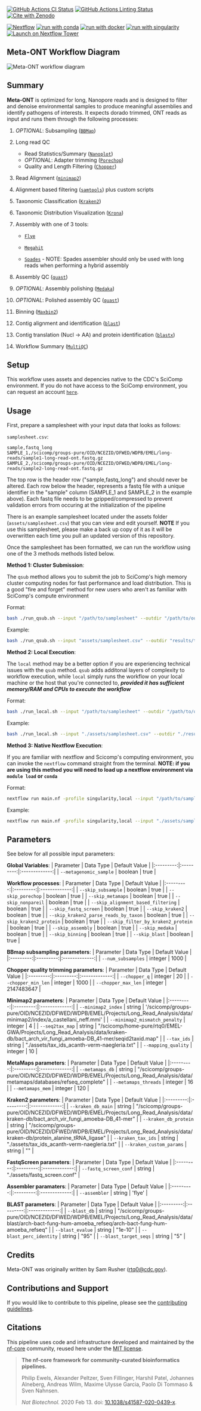 [![GitHub Actions CI Status](https://github.com/scicomp/nfcoreskeleton/workflows/nf-core%20CI/badge.svg)](https://github.com/scicomp/nfcoreskeleton/actions?query=workflow%3A%22nf-core+CI%22)
[![GitHub Actions Linting Status](https://github.com/scicomp/nfcoreskeleton/workflows/nf-core%20linting/badge.svg)](https://github.com/scicomp/nfcoreskeleton/actions?query=workflow%3A%22nf-core+linting%22)[![Cite with Zenodo](http://img.shields.io/badge/DOI-10.5281/zenodo.XXXXXXX-1073c8?labelColor=000000)](https://doi.org/10.5281/zenodo.XXXXXXX)

[![Nextflow](https://img.shields.io/badge/nextflow%20DSL2-%E2%89%A523.04.0-23aa62.svg)](https://www.nextflow.io/)
[![run with conda](http://img.shields.io/badge/run%20with-conda-3EB049?labelColor=000000&logo=anaconda)](https://docs.conda.io/en/latest/)
[![run with docker](https://img.shields.io/badge/run%20with-docker-0db7ed?labelColor=000000&logo=docker)](https://www.docker.com/)
[![run with singularity](https://img.shields.io/badge/run%20with-singularity-1d355c.svg?labelColor=000000)](https://sylabs.io/docs/)
[![Launch on Nextflow Tower](https://img.shields.io/badge/Launch%20%F0%9F%9A%80-Nextflow%20Tower-%234256e7)](https://tower.nf/launch?pipeline=https://github.com/scicomp/nfcoreskeleton)

## Meta-ONT Workflow Diagram
![Meta-ONT workflow diagram](docs/workflow_diagram.PNG)


## Summary

**Meta-ONT** is optimized for long, Nanopore reads and is designed to filter and denoise environmental samples to produce meaningful assemblies and identify pathogens of interests. It expects dorado trimmed, ONT reads as input and runs them through the following processes:

1. _OPTIONAL_: Subsampling ([`BBMap`](https://github.com/BioInfoTools/BBMap))

2. Long read QC 
     - Read Statistics/Summary ([`Nanoplot`](https://github.com/wdecoster/NanoPlot))
     - _OPTIONAL_: Adapter trimming ([`Porechop`](https://github.com/rrwick/Porechop))
     - Quality and Length Filtering ([`Chopper`](https://github.com/wdecoster/chopper))

3. Read Alignment ([`minimap2`](https://github.com/lh3/minimap2))

4. Alignment based filtering ([`samtools`](https://www.htslib.org/doc/samtools.html)) plus custom scripts

5. Taxonomic Classification ([`Kraken2`](https://github.com/DerrickWood/kraken2/blob/master/docs/MANUAL.markdown))

6. Taxonomic Distribution Visualization ([`Krona`](https://github.com/marbl/Krona/wiki))

7. Assembly with one of 3 tools:

     - [`Flye`](https://github.com/fenderglass/Flye)

     - [`Megahit`](https://github.com/voutcn/megahit)

     - [`Spades`](https://github.com/ablab/spades) - NOTE: Spades assembler should only be used with long reads when performing a hybrid assembly

8. Assembly QC ([`quast`](https://github.com/ablab/quast))

9. _OPTIONAL_: Assembly polishing ([`Medaka`](https://github.com/nanoporetech/medaka))

10. _OPTIONAL_: Polished assembly QC ([`quast`](https://github.com/ablab/quast))

11. Binning ([`Maxbin2`](https://sourceforge.net/projects/maxbin2/))

12. Contig alignment and identification ([`blast`](https://www.ncbi.nlm.nih.gov/books/NBK279684/))

13. Contig translation (Nucl -> AA) and protein identification ([`blastx`](https://www.ncbi.nlm.nih.gov/books/NBK279684/))

14. Workflow Summary ([`MultiQC`](https://github.com/MultiQC/MultiQC))


## Setup

This workflow uses assets and depencies native to the CDC's SciComp environment. If you do not have access to the SciComp environment, you can request an account [`here`](https://info.biotech.cdc.gov/info/helpdesk-ticket/?category=Account%20Requests). 


## Usage

First, prepare a samplesheet with your input data that looks as follows:

`samplesheet.csv`:

```csv
sample,fastq_long
SAMPLE_1,/scicomp/groups-pure/OID/NCEZID/DFWED/WDPB/EMEL/long-reads/sample1-long-read-ont.fastq.gz
SAMPLE_2,/scicomp/groups-pure/OID/NCEZID/DFWED/WDPB/EMEL/long-reads/sample2-long-read-ont.fastq.gz
```

The top row is the header row ("sample,fastq_long") and should never be altered. Each row below the header, represents a fastq file with a unique identifier in the "sample" column (SAMPLE_1 and SAMPLE_2 in the example above). Each fastq file needs to be gzipped/compressed to prevent validation errors from occuring at the initialization of the pipeline

There is an example samplesheet located under the assets folder (`assets/samplesheet.csv`) that you can view and edit yourself. **NOTE** If you use this samplesheet, please make a back up copy of it as it will be overwritten each time you pull an updated version of this repository. 

Once the samplesheet has been formatted, we can run the workflow using one of the 3 methods methods listed below.


**Method 1: Cluster Submission**:

The `qsub` method allows you to submit the job to SciComp's high memory cluster computing nodes for fast performance and load distribution. This is a good "fire and forget" method for new users who aren't as familiar with SciComp's compute environment

Format:
```bash
bash ./run_qsub.sh --input "/path/to/samplesheet" --outdir "/path/to/output/directory" "<additional-parameters>"
```

Example:
```bash
bash ./run_qsub.sh --input "assets/samplesheet.csv" --outdir "results/test" "--skip_subsample false --num_subsamples 1000 --skip_kraken2 false"
```


**Method 2: Local Execution**:

The `local` method may be a better option if you are experiencing technical issues with the `qsub` method. `qsub` adds additonal layers of complexity to workflow execution, while `local` simply runs the workflow on your local machine or the host that you're connected to, _**provided it has sufficient memory/RAM and CPUs to execute the workflow**_

Format:
```bash
bash ./run_local.sh --input "/path/to/samplesheet" --outdir "/path/to/output/directory" "<additional-parameters>"
```

Example:
```bash
bash ./run_local.sh --input "./assets/samplesheet.csv" --outdir "./results/test" "--skip_subsample false --num_subsamples 1000 --skip_kraken2 false"
```


**Method 3: Native Nextflow Execution**:

If you are familiar with nextflow and Scicomp's computing environment, you can invoke the `nextflow` command straight from the terminal. **NOTE: if you are using this method you will need to load up a nextflow environment via `module load` or `conda`**
 
Format:
```bash
nextflow run main.nf -profile singularity,local --input "/path/to/samplesheet" --outdir "/path/to/output/directory" \<additional flags\>
```

Example:
```bash
nextflow run main.nf -profile singularity,local --input "./assets/samplesheet.csv" --outdir "./results/test" --skip_subsample false --num_subsamples 1000 --skip_kraken2 false
```


## Parameters

See below for all possible input parameters:


**Global Variables**:
| Parameter | Data Type | Default Value |
|:---------:|:---------:|:-------------:|
| `--metagenomic_sample` | boolean | true |


**Workflow processes**:
| Parameter | Data Type | Default Value |
|:---------:|:---------:|:-------------:|
| `--skip_subsample` | boolean | true |
| `--skip_porechop` | boolean | true |
| `--skip_metamaps` | boolean | true |
| `--skip_nonpareil` | boolean | true |
| `--skip_alignment_based_filtering` | boolean | true |
| `--skip_fastq_screen` | boolean | true |
| `--skip_kraken2` | boolean | true |
| `--skip_kraken2_parse_reads_by_taxon` | boolean | true |
| `--skip_kraken2_protein` | boolean | true |
| `--skip_filter_by_kraken2_protein` | boolean | true |
| `--skip_assembly` | boolean | true |
| `--skip_medaka` | boolean | true |
| `--skip_binning` | boolean | true |
| `--skip_blast` | boolean | true |                       


**BBmap subsampling parameters**:
| Parameter | Data Type | Default Value |
|:---------:|:---------:|:-------------:|
| `--num_subsamples` | integer | 1000 |


**Chopper quality trimming parameters**:
| Parameter | Data Type | Default Value |
|:---------:|:---------:|:-------------:|
| `--chopper_q` | integer | 20 |
| `--chopper_min_len` | integer | 1000 |
| `--chopper_max_len` | integer | 2147483647 |


**Minimap2 parameters**:
| Parameter | Data Type | Default Value |
|:---------:|:---------:|:-------------:|
| `--minimap2_index` | string | '/scicomp/groups-pure/OID/NCEZID/DFWED/WDPB/EMEL/Projects/Long_Read_Analysis/data/minimap2/index/a_castellani_neff.mmi' |
| `--minimap2_mismatch_penalty` | integer | 4 |
| `--seq2tax_map` | string | "/scicomp/home-pure/rtq0/EMEL-GWA/Projects/Long_Read_Analysis/data/kraken-db/bact_arch_vir_fungi_amoeba-DB_41-mer/seqid2taxid.map" |
| `--tax_ids` | string | "./assets/tax_ids_acanth-verm-naegleria.txt" |
| `--mapping_quality` | integer | 10 |


**MetaMaps parameters**:
| Parameter | Data Type | Default Value |
|:---------:|:---------:|:-------------:|
| `--metamaps_db` | string | "/scicomp/groups-pure/OID/NCEZID/DFWED/WDPB/EMEL/Projects/Long_Read_Analysis/data/metamaps/databases/refseq_complete" |
| `--metamaps_threads` | integer | 16 |
| `--metamaps_mem` | integer | 120 |


**Kraken2 parameters**:
| Parameter | Data Type | Default Value |
|:---------:|:---------:|:-------------:|
| `--kraken_db_main` | string | "/scicomp/groups-pure/OID/NCEZID/DFWED/WDPB/EMEL/Projects/Long_Read_Analysis/data/kraken-db/bact_arch_vir_fungi_amoeba-DB_41-mer" |
| `--kraken_db_protein` | string | "/scicomp/groups-pure/OID/NCEZID/DFWED/WDPB/EMEL/Projects/Long_Read_Analysis/data/kraken-db/protein_alanine_tRNA_ligase" |
| `--kraken_tax_ids` | string | "./assets/tax_ids_acanth-verm-naegleria.txt" |
| `--kraken_custom_params` | string | "" |

**FastqScreen parameters**:
| Parameter | Data Type | Default Value |
|:---------:|:---------:|:-------------:|
| `--fastq_screen_conf` | string | "./assets/fastq_screen.conf" |


**Assembler paramaters**:
| Parameter | Data Type | Default Value |
|:---------:|:---------:|:-------------:|
| `--assembler` | string | 'flye' |


**BLAST parameters**:
| Parameter | Data Type | Default Value |
|:---------:|:---------:|:-------------:|
| `--blast_db` | string | "/scicomp/groups-pure/OID/NCEZID/DFWED/WDPB/EMEL/Projects/Long_Read_Analysis/data/blast/arch-bact-fung-hum-amoeba_refseq/arch-bact-fung-hum-amoeba_refseq" |
| `--blast_evalue` | string | "1e-10" |
| `--blast_perc_identity` | string | "95" |
| `--blast_target_seqs` | string | "5" |

## Credits

Meta-ONT was originally written by Sam Rusher (rtq0@cdc.gov).

## Contributions and Support

If you would like to contribute to this pipeline, please see the [contributing guidelines](.github/CONTRIBUTING.md).

## Citations

This pipeline uses code and infrastructure developed and maintained by the [nf-core](https://nf-co.re) community, reused here under the [MIT license](https://github.com/nf-core/tools/blob/master/LICENSE).

> **The nf-core framework for community-curated bioinformatics pipelines.**
>
> Philip Ewels, Alexander Peltzer, Sven Fillinger, Harshil Patel, Johannes Alneberg, Andreas Wilm, Maxime Ulysse Garcia, Paolo Di Tommaso & Sven Nahnsen.
>
> _Nat Biotechnol._ 2020 Feb 13. doi: [10.1038/s41587-020-0439-x](https://dx.doi.org/10.1038/s41587-020-0439-x).
